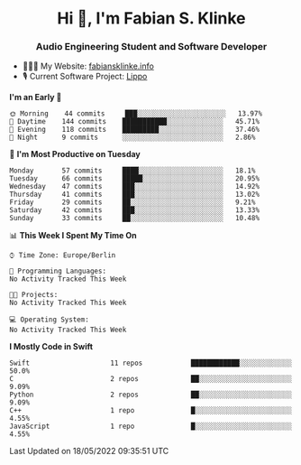 <h1 align="center">Hi 👋, I'm Fabian S. Klinke</h1>
<h3 align="center">Audio Engineering Student and Software Developer</h3>

- 👨🏻‍💻 My Website: [fabiansklinke.info](https://fabiansklinke.info)
- 🎙 Current Software Project: [Lippo](https://klinkeaudio.com)

<!--START_SECTION:waka-->
**I'm an Early 🐤** 

```text
🌞 Morning    44 commits     ███░░░░░░░░░░░░░░░░░░░░░░   13.97% 
🌆 Daytime    144 commits    ███████████░░░░░░░░░░░░░░   45.71% 
🌃 Evening    118 commits    █████████░░░░░░░░░░░░░░░░   37.46% 
🌙 Night      9 commits      ░░░░░░░░░░░░░░░░░░░░░░░░░   2.86%

```
📅 **I'm Most Productive on Tuesday** 

```text
Monday       57 commits     ████░░░░░░░░░░░░░░░░░░░░░   18.1% 
Tuesday      66 commits     █████░░░░░░░░░░░░░░░░░░░░   20.95% 
Wednesday    47 commits     ███░░░░░░░░░░░░░░░░░░░░░░   14.92% 
Thursday     41 commits     ███░░░░░░░░░░░░░░░░░░░░░░   13.02% 
Friday       29 commits     ██░░░░░░░░░░░░░░░░░░░░░░░   9.21% 
Saturday     42 commits     ███░░░░░░░░░░░░░░░░░░░░░░   13.33% 
Sunday       33 commits     ██░░░░░░░░░░░░░░░░░░░░░░░   10.48%

```


📊 **This Week I Spent My Time On** 

```text
⌚︎ Time Zone: Europe/Berlin

💬 Programming Languages: 
No Activity Tracked This Week

🐱‍💻 Projects: 
No Activity Tracked This Week

💻 Operating System: 
No Activity Tracked This Week

```

**I Mostly Code in Swift** 

```text
Swift                    11 repos            ████████████░░░░░░░░░░░░░   50.0% 
C                        2 repos             ██░░░░░░░░░░░░░░░░░░░░░░░   9.09% 
Python                   2 repos             ██░░░░░░░░░░░░░░░░░░░░░░░   9.09% 
C++                      1 repo              █░░░░░░░░░░░░░░░░░░░░░░░░   4.55% 
JavaScript               1 repo              █░░░░░░░░░░░░░░░░░░░░░░░░   4.55%

```



 Last Updated on 18/05/2022 09:35:51 UTC
<!--END_SECTION:waka-->
